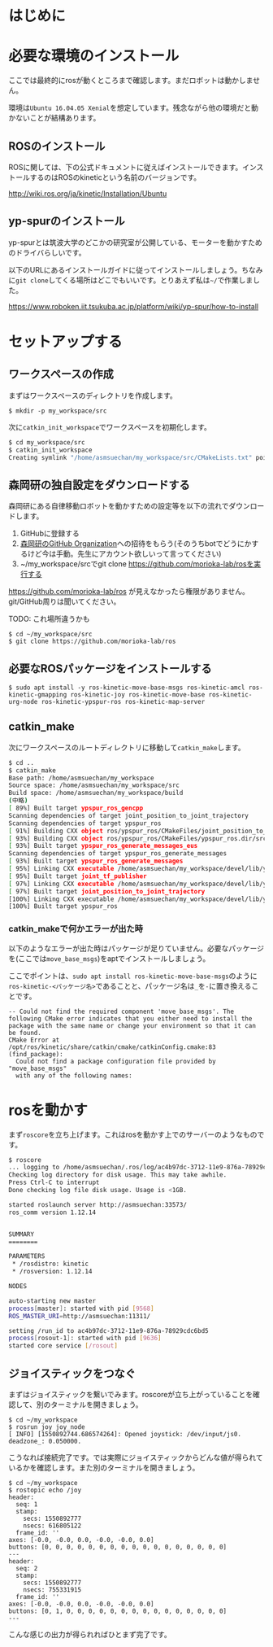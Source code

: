 # はじめに

# 必要な環境のインストール
ここでは最終的にrosが動くところまで確認します。まだロボットは動かしません。

環境は`Ubuntu 16.04.05 Xenial`を想定しています。残念ながら他の環境だと動かないことが結構あります。

## ROSのインストール
ROSに関しては、下の公式ドキュメントに従えばインストールできます。インストールするのはROSのkineticという名前のバージョンです。

http://wiki.ros.org/ja/kinetic/Installation/Ubuntu

## yp-spurのインストール
yp-spurとは筑波大学のどこかの研究室が公開している、モーターを動かすためのドライバらしいです。

以下のURLにあるインストールガイドに従ってインストールしましょう。ちなみに`git clone`してくる場所はどこでもいいです。とりあえず私は`~/`で作業しました。

https://www.roboken.iit.tsukuba.ac.jp/platform/wiki/yp-spur/how-to-install

# セットアップする
## ワークスペースの作成
まずはワークスペースのディレクトリを作成します。

```
$ mkdir -p my_workspace/src
```

次に`catkin_init_workspace`でワークスペースを初期化します。

```sh
$ cd my_workspace/src
$ catkin_init_workspace
Creating symlink "/home/asmsuechan/my_workspace/src/CMakeLists.txt" pointing to "/opt/ros/kinetic/share/catkin/cmake/toplevel.cmake"
```

## 森岡研の独自設定をダウンロードする
森岡研にある自律移動ロボットを動かすための設定等を以下の流れでダウンロードします。

1. GitHubに登録する
2. [森岡研のGitHub Organization](https://github.com/morioka-lab)への招待をもらう(そのうちbotでどうにかするけど今は手動。先生にアカウント欲しいって言ってください)
3. ~/my_workspace/srcでgit clone https://github.com/morioka-lab/rosを実行する

https://github.com/morioka-lab/ros が見えなかったら権限がありません。git/GitHub周りは聞いてください。

TODO: これ場所違うかも

```
$ cd ~/my_workspace/src
$ git clone https://github.com/morioka-lab/ros
```

## 必要なROSパッケージをインストールする

```
$ sudo apt install -y ros-kinetic-move-base-msgs ros-kinetic-amcl ros-kinetic-gmapping ros-kinetic-joy ros-kinetic-move-base ros-kinetic-urg-node ros-kinetic-ypspur-ros ros-kinetic-map-server
```

## catkin_make
次にワークスペースのルートディレクトリに移動して`catkin_make`します。

```sh
$ cd ..
$ catkin_make
Base path: /home/asmsuechan/my_workspace
Source space: /home/asmsuechan/my_workspace/src
Build space: /home/asmsuechan/my_workspace/build
(中略)
[ 89%] Built target ypspur_ros_gencpp
Scanning dependencies of target joint_position_to_joint_trajectory
Scanning dependencies of target ypspur_ros
[ 91%] Building CXX object ros/ypspur_ros/CMakeFiles/joint_position_to_joint_trajectory.dir/src/joint_position_to_joint_trajectory.cpp.o
[ 93%] Building CXX object ros/ypspur_ros/CMakeFiles/ypspur_ros.dir/src/ypspur_ros.cpp.o
[ 93%] Built target ypspur_ros_generate_messages_eus
Scanning dependencies of target ypspur_ros_generate_messages
[ 93%] Built target ypspur_ros_generate_messages
[ 95%] Linking CXX executable /home/asmsuechan/my_workspace/devel/lib/ypspur_ros/joint_tf_publisher
[ 95%] Built target joint_tf_publisher
[ 97%] Linking CXX executable /home/asmsuechan/my_workspace/devel/lib/ypspur_ros/joint_position_to_joint_trajectory
[ 97%] Built target joint_position_to_joint_trajectory
[100%] Linking CXX executable /home/asmsuechan/my_workspace/devel/lib/ypspur_ros/ypspur_ros
[100%] Built target ypspur_ros
```

### catkin_makeで何かエラーが出た時
以下のようなエラーが出た時はパッケージが足りていません。必要なパッケージを(ここでは`move_base_msgs`)をaptでインストールしましょう。

ここでポイントは、`sudo apt install ros-kinetic-move-base-msgs`のように`ros-kinetic-<パッケージ名>`であることと、パッケージ名は`_`を`-`に置き換えることです。

```
-- Could not find the required component 'move_base_msgs'. The following CMake error indicates that you either need to install the package with the same name or change your environment so that it can be found.
CMake Error at /opt/ros/kinetic/share/catkin/cmake/catkinConfig.cmake:83 (find_package):
  Could not find a package configuration file provided by "move_base_msgs"
  with any of the following names:
```

# rosを動かす
まず`roscore`を立ち上げます。これはrosを動かす上でのサーバーのようなものです。

```sh
$ roscore
... logging to /home/asmsuechan/.ros/log/ac4b97dc-3712-11e9-876a-78929cdc6bd5/roslaunch-asmsuechan-9523.log
Checking log directory for disk usage. This may take awhile.
Press Ctrl-C to interrupt
Done checking log file disk usage. Usage is <1GB.

started roslaunch server http://asmsuechan:33573/
ros_comm version 1.12.14


SUMMARY
========

PARAMETERS
 * /rosdistro: kinetic
 * /rosversion: 1.12.14

NODES

auto-starting new master
process[master]: started with pid [9568]
ROS_MASTER_URI=http://asmsuechan:11311/

setting /run_id to ac4b97dc-3712-11e9-876a-78929cdc6bd5
process[rosout-1]: started with pid [9636]
started core service [/rosout]
```

## ジョイスティックをつなぐ
まずはジョイスティックを繋いでみます。roscoreが立ち上がっていることを確認して、別のターミナルを開きましょう。

```
$ cd ~/my_workspace
$ rosrun joy joy_node
[ INFO] [1550892744.686574264]: Opened joystick: /dev/input/js0. deadzone_: 0.050000.
```

こうなれば接続完了です。では実際にジョイスティックからどんな値が得られているかを確認します。また別のターミナルを開きましょう。

```
$ cd ~/my_workspace
$ rostopic echo /joy
header:
  seq: 1
  stamp:
    secs: 1550892777
    nsecs: 616805122
  frame_id: ''
axes: [-0.0, -0.0, 0.0, -0.0, -0.0, 0.0]
buttons: [0, 0, 0, 0, 0, 0, 0, 0, 0, 0, 0, 0, 0, 0, 0, 0, 0]
---
header:
  seq: 2
  stamp:
    secs: 1550892777
    nsecs: 755331915
  frame_id: ''
axes: [-0.0, -0.0, 0.0, -0.0, -0.0, 0.0]
buttons: [0, 1, 0, 0, 0, 0, 0, 0, 0, 0, 0, 0, 0, 0, 0, 0, 0]
---
```

こんな感じの出力が得られればひとまず完了です。
